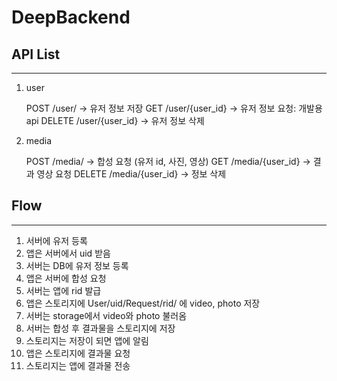 # DeepBackend
## API List
---
1. user

    POST    /user/              -> 유저 정보 저장
    GET     /user/{user_id}     -> 유저 정보 요청: 개발용 api
    DELETE  /user/{user_id}     -> 유저 정보 삭제

2. media

    POST    /media/             -> 합성 요청 (유저 id, 사진, 영상)
    GET     /media/{user_id}    -> 결과 영상 요청
    DELETE  /media/{user_id}    -> 정보 삭제

## Flow
---
1. 서버에 유저 등록
2. 앱은 서버에서 uid 받음
3. 서버는 DB에 유저 정보 등록
4. 앱은 서버에 합성 요청
5. 서버는 앱에 rid 발급
6. 앱은 스토리지에 User/uid/Request/rid/ 에 video, photo 저장
7. 서버는 storage에서 video와 photo 불러옴
8. 서버는 합성 후 결과물을 스토리지에 저장
9. 스토리지는 저장이 되면 앱에 알림
10. 앱은 스토리지에 결과물 요청
11. 스토리지는 앱에 결과물 전송

